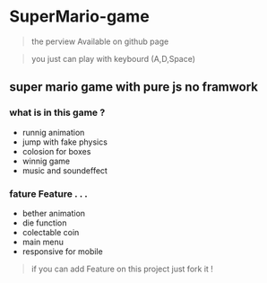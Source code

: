 # SuperMario-game
> the perview Available on github page 

> you just can play with keybourd (A,D,Space)
## super mario game with pure js no framwork
### what is in this game ?
- runnig animation 
- jump with fake physics
- colosion for boxes
- winnig game 
- music and soundeffect
### fature Feature . . . 
- bether animation
- die function
- colectable coin 
- main menu
- responsive for mobile
> if you can add Feature on this project just fork it !
